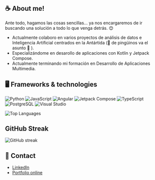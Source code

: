 

## ☕ About me! 

Ante todo, hagamos las cosas sencillas... ya nos encargaremos de ir buscando una solución a todo lo que venga detrás. 😊

- Actualmente colaboro en varios proyectos de análisis de datos e Inteligencia Artificial centrados en la Antártida (🐧 de pingüinos va el asunto 🐧 ). 
- Especializándome en desarollo de aplicaciones con Kotlin y Jetpack Compose.
- Actualmente terminando mi formación en Desarrollo de Aplicaciones Multimedia.

## 🖥️ Frameworks & technologies

![Python](https://img.icons8.com/fluency/48/000000/python.png)
![JavaScript](https://img.icons8.com/fluency/48/000000/javascript.png)
![Angular](https://img.icons8.com/fluency/48/000000/angularjs.png)
![Jetpack Compose](https://img.icons8.com/fluency/48/000000/android.png) <!-- Jetpack Compose -->
![TypeScript](https://img.icons8.com/fluency/48/000000/typescript.png)
![PostgreSQL](https://img.icons8.com/fluency/48/000000/database.png) <!-- Reemplazo -->
![Visual Studio](https://img.icons8.com/fluency/48/000000/visual-studio.png)

![Top Languages](https://github-readme-stats.vercel.app/api/top-langs/?username=fjzamora93&layout=compact&hide=jupyter%20notebook,html,css,ejs,xml,powershell)

## GitHub Streak

![GitHub streak](https://github-readme-streak-stats.herokuapp.com?user=fjzamora93&theme=dark&hide_border=true)


## 📧 Contact
- [LinkedIn](https://www.linkedin.com/in/fjzamora/)
- [Portfolio online](https://fjzamora93.github.io/Portfolio/)
